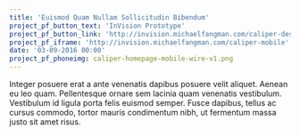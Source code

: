 ```yaml
---
title: 'Euismod Quam Nullam Sollicitudin Bibendum'
project_pf_button_text: 'InVision Prototype'
project_pf_button_link: 'http://invision.michaelfangman.com/caliper-desktop'
project_pf_iframe: 'http://invision.michaelfangman.com/caliper-mobile'
date: '03-09-2016 00:00'
project_pf_phoneimg: caliper-homepage-mobile-wire-v1.png
---
```


Integer posuere erat a ante venenatis dapibus posuere velit aliquet. Aenean eu leo quam. Pellentesque ornare sem lacinia quam venenatis vestibulum. Vestibulum id ligula porta felis euismod semper. Fusce dapibus, tellus ac cursus commodo, tortor mauris condimentum nibh, ut fermentum massa justo sit amet risus.